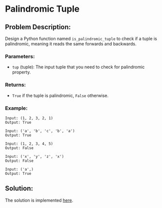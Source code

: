 # Palindromic Tuple

## Problem Description:

Design a Python function named `is_palindromic_tuple` to check if a tuple is palindromic, meaning it reads the same forwards and backwards.

### Parameters:

* `tup` (tuple): The input tuple that you need to check for palindromic property.

### Returns:

* `True` if the tuple is palindromic, `False` otherwise.

### Example:

```
Input: (1, 2, 3, 2, 1)
Output: True
```
```
Input: ('a', 'b', 'c', 'b', 'a')
Output: True
```
```
Input: (1, 2, 3, 4, 5)
Output: False
```
```
Input: ('x', 'y', 'z', 'x')
Output: False
```
```
Input: ('a',)
Output: True
```

## Solution:

The solution is implemented [here](./code.py).
